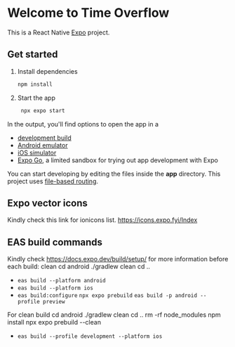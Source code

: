 # Welcome to Time Overflow

This is a React Native [Expo](https://expo.dev) project.

## Get started

1. Install dependencies

   ```bash
   npm install
   ```

2. Start the app

   ```bash
    npx expo start
   ```

In the output, you'll find options to open the app in a

- [development build](https://docs.expo.dev/develop/development-builds/introduction/)
- [Android emulator](https://docs.expo.dev/workflow/android-studio-emulator/)
- [iOS simulator](https://docs.expo.dev/workflow/ios-simulator/)
- [Expo Go](https://expo.dev/go), a limited sandbox for trying out app development with Expo

You can start developing by editing the files inside the **app** directory. This project uses [file-based routing](https://docs.expo.dev/router/introduction).

## Expo vector icons

Kindly check this link for ionicons list. https://icons.expo.fyi/Index

## EAS build commands

Kindly check https://docs.expo.dev/build/setup/ for more information
before each build: clean cd android
./gradlew clean
cd ..
- `eas build --platform android`
- `eas build --platform ios`
- `eas build:configure` `npx expo prebuild`
`eas build -p android --profile preview`

For clean build
cd android
./gradlew clean
cd ..
rm -rf node_modules
npm install
npx expo prebuild --clean


- `eas build --profile development --platform ios`
